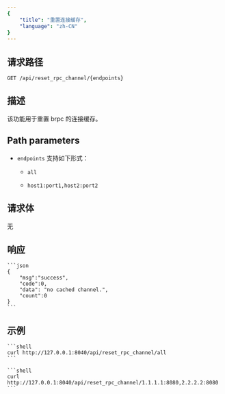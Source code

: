 ```yaml
---
{
    "title": "重置连接缓存",
    "language": "zh-CN"
}
---
```


## 请求路径

`GET /api/reset_rpc_channel/{endpoints}`

## 描述

该功能用于重置 brpc 的连接缓存。

## Path parameters

* `endpoints`
    支持如下形式：
   
    - `all`
   
    - `host1:port1,host2:port2`

## 请求体

无

## 响应

    ```json
    {
        "msg":"success",
        "code":0,
        "data": "no cached channel.",
        "count":0
    }
    ```
## 示例


    ```shell
    curl http://127.0.0.1:8040/api/reset_rpc_channel/all
    ```
    
    ```shell
    curl http://127.0.0.1:8040/api/reset_rpc_channel/1.1.1.1:8080,2.2.2.2:8080
    ```

